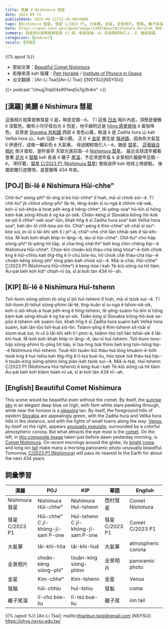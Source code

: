 ```yaml
---
title: 美麗 ê Nishimura 彗星
date: 2023-09-11
publishdate: 2023-09-11T11:45:00+0800
tags: [Nishimura 彗星, 彗星 C/2023 P1, 大氣華, 金星, 全景相片, 彗鬚, 離子尾溜]
hero: https://apod.nasa.gov/apod/image/2309/BeautNishimura_Horalek_960_annotated.jpg
summary: 這張相片就算是無彗星 tī 遐，嘛是足媠--ê。毋過閣較吸引人--ê，猶是彗星。
categories: [podcast]
vocals: [阿錕]
---
```


{{% apod %}}

- 原始文章：[Beautiful Comet Nishimura](https://apod.nasa.gov/apod/ap230911.html)
- 影像來源 kah 版權：[Petr Horálek](https://www.petrhoralek.com/#about-1) / [Institute of Physics in Opava](https://www.slu.cz/phys/en/)
- 台文翻譯：[An-Li Tsai][An-Li Tsai] ([NSYSU][NSYSU])

{{< podcast "clnug7nip04s901wq5s7g3h4m" >}}

## [漢羅] 美麗 ê Nishimura 彗星
這張相片就算是無彗星 tī 遐，嘛是足媠--ê。
Tī 這張 [日出][sunrise sky] 相片內底，頂懸是優雅 ê 深藍色，閣有小可仔發白光 ê 恆星，地平線附近是 [hŏng 感覺爽快][pleasing] ê 黃咖啡色。
前景是 [Slovakia 共和國][Slovakia] 西部 ê 青色山崙，較遠 ê 是 Zadňa hura 山 kah Veľká hora 山，kah 沿路一寡小鎮。
正爿 ê [金星][Venus] 實在是 [傷過媠][unusually exquisite]，因為有大氣踅 tī 伊邊仔，成做一輾彩色 ê 大氣華。
毋過閣較吸引人--ê，猶是 [彗星][comet]。
[這張組合相片][this composite image] 倒爿彼粒，是昨昏早 天欲光進前翕--ê [Nishimura 彗星][Comet Nishimura]。
最近全球透早攏看會著 [足光][bright] ê [彗鬚][coma] kah 長長 ê 離子 [尾溜][tail]，予足濟透早翕 ê 全景相片攏變甲足媠--ê。
明仔載，[彗星 C/2023 P1 (Nishimura 彗星)][C/2023 P1 (Nishimura)] 會經過伊 kah 地球上倚彼點。
後擺欲閣行遮爾倚，是愛閣等 434 年矣。

## [POJ]  Bí-lē ê Nishimura Hūi-chheⁿ
Chit-tiuⁿ siòng-phìⁿ tō-sǹg sī bô hūi-chheⁿ tī hiah, mā-sī chiok súi--ê.
Tī chit-tiuⁿ ji̍t-chhut siòng-phìⁿ lāi-té, téng-koân sī iu-ngá ê chhim-nâ-sek, koh-ū sió-khóa-á hoat pe̍h-kng ê hêng-chheⁿ, tē-pêng-sòaⁿ hù-kīn sī hőng kám-kak sóng-khoài ê ng ka-pi-sek.
Chiân-kéng sī Slovakia kiōng-hô-kok se-pō͘ ê chheⁿ-sek soaⁿ-lūn, khah hn̄g ê sī Zadňa hura soaⁿ kah Veľká hora soaⁿ, kah iân-lō͘ chi̍t-kóa sió-tìn.
Chiàⁿ-pêng ê Kim-chheⁿ si̍t-chāi sī siuⁿ-kòe súi, in-ūi ū tāi-khì se̍h tī i piⁿ-á, chiâⁿ-chò chi̍t liàn chhái-sek ê tāi-khì-hôa.
M̄-koh koh-khah khip-ín lâng--ê, iáu-sī hūi-chheⁿ.
Chit-tiuⁿ cho͘-ha̍p siòng-phìⁿ tò-pêng hit lia̍p, sī cha-hng chái thiⁿ beh kng chìn-chêng hip--ê Nishimura Hūi-chheⁿ.
Chòe-kīn choân-kiû thàu-chá lóng khòaⁿ-ē-tio̍h chiok kng ê hūi-chhiu kah tn̂g-tn̂g ê lī-chú bóe-liu, hō͘ chiok chē thàu-chá hip--ê choân-kéng siòng-phìⁿ lóng piàn-kah chiok súi--ê.
Miâ-á-chài, Hūi-chheⁿ C/2023 P1 (Nishimura Hūi-chheⁿ) ē keng-kòe i kah Tē-kiû siōng óa hit tiám.
Āu-pái beh koh kiâⁿ chiah-nī óa, sī ài koh tán 434 nî--ah.

## [KIP] Bí-lē ê Nishimura Huī-tshenn
Tsit-tiunn siòng-phìnn tō-sǹg sī bô huī-tshenn tī hiah, mā-sī tsiok suí--ê.
Tī tsit-tiunn ji̍t-tshut siòng-phìnn lāi-té, tíng-kuân sī iu-ngá ê tshim-nâ-sik, koh-ū sió-khuá-á huat pe̍h-kng ê hîng-tshenn, tē-pîng-suànn hù-kīn sī hőng kám-kak sóng-khuài ê ng ka-pi-sik.
Tsiân-kíng sī Slovakia kiōng-hô-kok se-pōo ê tshenn-sik suann-lūn, khah hn̄g ê sī Zadňa hura suann kah Veľká hora suann, kah iân-lōo tsi̍t-kuá sió-tìn.
Tsiànn-pîng ê Kim-tshenn si̍t-tsāi sī siunn-kuè suí, in-uī ū tāi-khì se̍h tī i pinn-á, tsiânn-tsò tsi̍t liàn tshái-sik ê tāi-khì-huâ.
M̄-koh koh-khah khip-ín lâng--ê, iáu-sī huī-tshenn.
Tsit-tiunn tsoo-ha̍p siòng-phìnn tò-pîng hit lia̍p, sī tsa-hng tsái thinn beh kng tsìn-tsîng hip--ê Nishimura Huī-tshenn.
Tsuè-kīn tsuân-kiû thàu-tsá lóng khuànn-ē-tio̍h tsiok kng ê huī-tshiu kah tn̂g-tn̂g ê lī-tsú bué-liu, hōo tsiok tsē thàu-tsá hip--ê tsuân-kíng siòng-phìnn lóng piàn-kah tsiok suí--ê.
Miâ-á-tsài, Huī-tshenn C/2023 P1 (Nishimura Huī-tshenn) ē king-kuè i kah Tē-kiû siōng uá hit tiám.
Āu-pái beh koh kiânn tsiah-nī uá, sī ài koh tán 434 nî--ah.

## [English] Beautiful Comet Nishimura
This scene would be beautiful even without the comet.
By itself, the [sunrise sky][sunrise sky] is an elegant deep blue on high, with faint white stars peeking through, while near the horizon is a [pleasing][pleasing] tan.
By itself, the foreground hills of eastern [Slovakia][Slovakia] are appealingly green, with the Zadňa hura and Veľká hora hills in the distance, and with the lights of small towns along the way.
[Venus][Venus], by itself on the right, appears [unusually exquisite][unusually exquisite], surrounded by a colorful atmospheric corona.
But what attracts the eye most is the [comet][comet].
On the left, in [this composite image][this composite image] taken just before dawn yesterday morning, is [Comet Nishimura][Comet Nishimura].
On recent mornings around the globe, its [bright][bright] [coma][coma] and long ion [tail][tail] make many a morning panoramic photo unusually beautiful.
Tomorrow, [C/2023 P1 (Nishimura)][C/2023 P1 (Nishimura)] will pass its nearest to the Earth for about the next 434 years.

## 詞彙學習

|漢羅|POJ|KIP|華語|English|
|-|-|-|-|-|
|Nishimura 彗星|Nishimura Hūi-chheⁿ|Nishimura Huī-tshenn|西村彗星|Comet Nishimura|
|彗星 C/2023 P1|Hūi-chheⁿ C jī-khòng-jī-sam P-one|Huī-tshenn C jī-khòng-jī-sam P-one|彗星 C/2023 P1|Comet C/2023 P1|
|大氣華|tāi-khì-hôa|tāi-khì-huâ|大氣華|atmospheric corona|
|全景相片|choân-kéng siòng-phìⁿ|tsuân-kíng siòng-phìnn|全景相片|panoramic photo|
|金星|Kim-chheⁿ|Kim-tshenn|金星|Venus|
|彗鬚|hūi-chhiu|huī-tshiu|彗髮|coma|
|離子尾溜|lī-chú bóe-liu|lī-tsú bué-liu|離子尾|ion tail|

{{% /apod %}}
[An-Li Tsai]: mailto:thianbun.taigi@gmail.com
[NSYSU]: https://phys.nsysu.edu.tw/

[copyright]: https://apod.nasa.gov/apod/fap/lib/about_apod.html#srapply
[License]: https://creativecommons.org/licenses/by/2.0/

[sunrise sky]:https://apod.nasa.gov/apod/ap220924.html
[pleasing]:https://imgflip.com/s/meme/Smiling-Cat.jpg
[Slovakia]:https://en.wikipedia.org/wiki/Slovakia
[Venus]:https://solarsystem.nasa.gov/planets/venus/overview/
[unusually exquisite]:https://i.etsystatic.com/9751869/r/il/699fcc/2114310287/il_1140xN.2114310287_9si9.jpg
[comet]:https://spaceplace.nasa.gov/comets/
[this composite image]:https://www.petrhoralek.com/?p=23774
[Comet Nishimura]:https://ssd.jpl.nasa.gov/tools/sbdb_lookup.html#/?sstr=C%2F2023%20P1
[bright]:https://theskylive.com/comets
[coma]:https://en.wikipedia.org/wiki/Coma_(comet)
[tail]:https://en.wikipedia.org/wiki/Comet_tail
[C/2023 P1 (Nishimura)]:https://en.wikipedia.org/wiki/C/2023_P1_(Nishimura)
